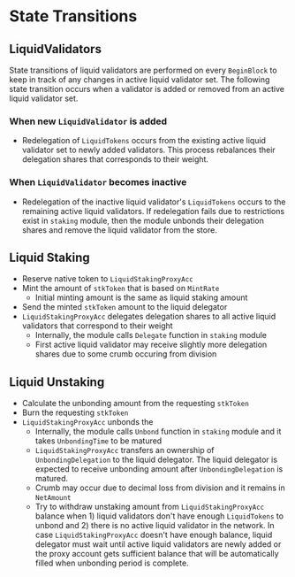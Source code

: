 <!-- order: 3 -->

# State Transitions

## LiquidValidators

State transitions of liquid validators are performed on every `BeginBlock` to keep in track of any changes in active
liquid validator set. The following state transition occurs when a validator is added or removed from an active liquid
validator set.

### When new `LiquidValidator` is added

- Redelegation of `LiquidTokens` occurs from the existing active liquid validator set to newly added validators. This
  process rebalances their delegation shares that corresponds to their weight.

### When `LiquidValidator` becomes inactive

- Redelegation of the inactive liquid validator's `LiquidTokens` occurs to the remaining active liquid validators. If
  redelegation fails due to restrictions exist in `staking` module, then the module unbonds their delegation shares and
  remove the liquid validator from the store.

## Liquid Staking

- Reserve native token to `LiquidStakingProxyAcc`
- Mint the amount of `stkToken` that is based on `MintRate`
    - Initial minting amount is the same as liquid staking amount
- Send the minted `stkToken` amount to the liquid delegator
- `LiquidStakingProxyAcc` delegates delegation shares to all active liquid validators that correspond to their weight
    - Internally, the module calls `Delegate` function in `staking` module
    - First active liquid validator may receive slightly more delegation shares due to some crumb occuring from division

## Liquid Unstaking

- Calculate the unbonding amount from the requesting `stkToken`
- Burn the requesting `stkToken`
- `LiquidStakingProxyAcc` unbonds the
    - Internally, the module calls `Unbond` function in `staking` module and it takes `UnbondingTime` to be matured
    - `LiquidStakingProxyAcc` transfers an ownership of `UnbondingDelegation` to the liquid delegator. The liquid
      delegator is expected to receive unbonding amount after `UnbondingDelegation` is matured.
    - Crumb may occur due to decimal loss from division and it remains in `NetAmount`
    - Try to withdraw unstaking amount from `LiquidStakingProxyAcc` balance when 1) liquid validators don't have
      enough `LiquidTokens` to unbond and 2) there is no active liquid validator in the network. In
      case `LiquidStakingProxyAcc` doesn't have enough balance, liquid delegator must wait until active liquid
      validators are newly added or the proxy account gets sufficient balance that will be automatically filled when
      unbonding period is complete.
